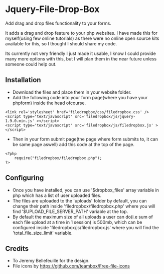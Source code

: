 Jquery-File-Drop-Box
====================

Add drag and drop files functionality to your forms.

It adds a drag and drop feature to your php websites. I have made this for myself(using few online tutorials) as there were no online open source kits available for this, so I thought I should share my code.

Its currently not very friendly I just made it usable, I know I could provide many more options with this, but I will plan them in the near future unless someone could help out.


Installation
-

* Download the files and place them in your website folder.
* Add the following code into your form page(where you have your phpform) inside the head ofcourse.

```
<link rel='stylesheet' href='filedropbox/css/filedropbox.css' />
<script type='text/javascript' src='filedropbox/js/jquery-1.9.0.min.js' ></script>
<script type='text/javascript' src='filedropbox/js/filedropbox.js' ></script>
```

* Then in your form submit page(the page where form submits to, it can be same page aswell) add this code at the top of the page.

```
<?php
	require("filedropbox/filedropbox.php");
?>
```

Configuring
-
* Once you have installed, you can use '$dropbox_files' array variable in php which has a list of user uploaded files. 
* The files are uploaded to the 'uploads' folder by default, you can change their path inside 'filedropbox/filedropbox.php' where you will find '$UPLOAD_FILE_SERVER_PATH' variable at the top.
* By default the maximum size of all uploads a user can do(i.e sum of each file upload at a time in 1 session) is 500mb, which can be configured inside 'filedropbox/js/filedropbox.js' where you will find the 'total_file_size_limit' variable.
    
Credits
-
* To Jeremy Bellefeuille for the design.
* File icons by https://github.com/teambox/Free-file-icons
